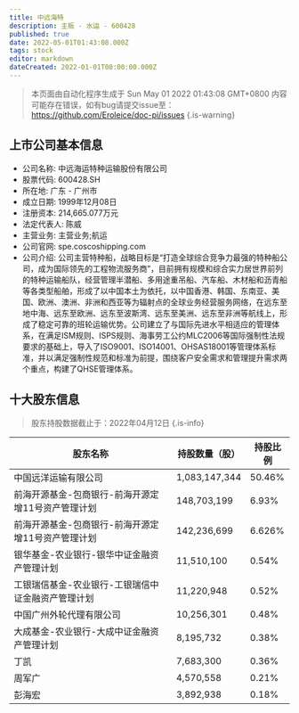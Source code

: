```yaml
---
title: 中远海特
description: 主板 - 水运 - 600428
published: true
date: 2022-05-01T01:43:08.000Z
tags: stock
editor: markdown
dateCreated: 2022-01-01T00:00:00.000Z
---
```


> 本页面由自动化程序生成于 Sun May 01 2022 01:43:08 GMT+0800
> 内容可能存在错误，如有bug请提交issue至：https://github.com/Eroleice/doc-pi/issues
{.is-warning}

## 上市公司基本信息
- 公司名称: 中远海运特种运输股份有限公司
- 股票代码: 600428.SH
- 所在地: 广东 - 广州市
- 成立日期: 1999年12月08日
- 注册资本: 214,665.077万元
- 法定代表人: 陈威
- 主营业务: 主营业务;航运
- 公司官网: spe.coscoshipping.com
- 公司介绍: 公司主营特种船，战略目标是“打造全球综合竞争力最强的特种船公司，成为国际领先的工程物流服务商”，目前拥有规模和综合实力居世界前列的特种运输船队，经营管理半潜船、多用途重吊船、汽车船、木材船和沥青船等各类型船舶，形成了以中国本土为依托，以中国香港、韩国、东南亚、美国、欧洲、澳洲、非洲和西亚等为辐射点的全球业务经营服务网络，在远东至地中海、远东至欧洲、远东至波斯湾、远东至美洲、远东至非洲等航线上，形成了稳定可靠的班轮运输优势。公司建立了与国际先进水平相适应的管理体系，在满足ISM规则、ISPS规则、海事劳工公约MLC2006等国际强制性法规要求的基础上，导入了ISO9001、ISO14001、OHSAS18001等管理体系标准，并以满足强制性规范和标准为前提，围绕客户安全需求和管理提升需求两个重点，构建了QHSE管理体系。


## 十大股东信息
> 股东持股数据截止于：2022年04月12日
{.is-info}

| 股东名称 | 持股数量（股） | 持股比例 |
| --- | --- | --- |
| 中国远洋运输有限公司 | 1,083,147,344 | 50.46% |
| 前海开源基金-包商银行-前海开源定增11号资产管理计划 | 148,703,199 | 6.93% |
| 前海开源基金-包商银行-前海开源定增11号资产管理计划 | 142,236,699 | 6.626% |
| 银华基金-农业银行-银华中证金融资产管理计划 | 11,510,100 | 0.54% |
| 工银瑞信基金-农业银行-工银瑞信中证金融资产管理计划 | 11,220,948 | 0.52% |
| 中国广州外轮代理有限公司 | 10,256,301 | 0.48% |
| 大成基金-农业银行-大成中证金融资产管理计划 | 8,195,732 | 0.38% |
| 丁凯 | 7,683,300 | 0.36% |
| 周军广 | 4,570,558 | 0.21% |
| 彭海宏 | 3,892,938 | 0.18% |




